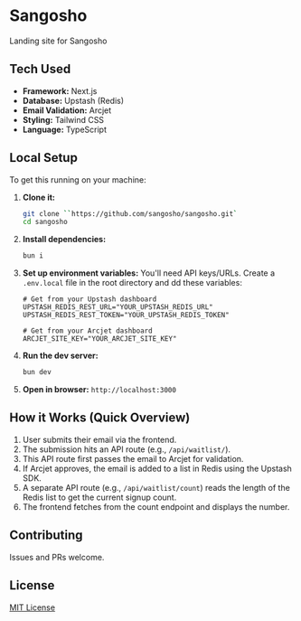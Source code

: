 # Sangosho

Landing site for Sangosho
## Tech Used

- **Framework:** Next.js
- **Database:** Upstash (Redis)
- **Email Validation:** Arcjet
- **Styling:** Tailwind CSS
- **Language:** TypeScript

## Local Setup

To get this running on your machine:

1.  **Clone it:**

    ```bash
    git clone ``https://github.com/sangosho/sangosho.git`
    cd sangosho
    ```

2.  **Install dependencies:**

    ```bash
    bun i
    ```

3.  **Set up environment variables:**
    You'll need API keys/URLs. Create a `.env.local` file in the root directory and dd these variables:

    ```plaintext
    # Get from your Upstash dashboard
    UPSTASH_REDIS_REST_URL="YOUR_UPSTASH_REDIS_URL"
    UPSTASH_REDIS_REST_TOKEN="YOUR_UPSTASH_REDIS_TOKEN"

    # Get from your Arcjet dashboard
    ARCJET_SITE_KEY="YOUR_ARCJET_SITE_KEY"
    ```

4.  **Run the dev server:**

    ```bash
    bun dev
    ```

5.  **Open in browser:** `http://localhost:3000`

## How it Works (Quick Overview)

1.  User submits their email via the frontend.
2.  The submission hits an API route (e.g., `/api/waitlist/`).
3.  This API route first passes the email to Arcjet for validation.
4.  If Arcjet approves, the email is added to a list in Redis using the Upstash SDK.
5.  A separate API route (e.g., `/api/waitlist/count`) reads the length of the Redis list to get the current signup count.
6.  The frontend fetches from the count endpoint and displays the number.

## Contributing

Issues and PRs welcome.

## License

[MIT License](LICENSE)
